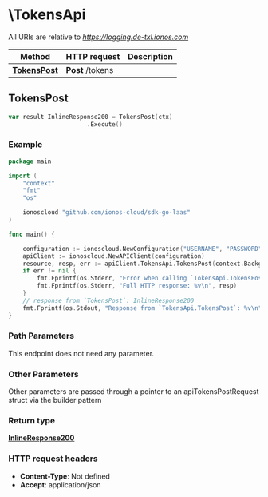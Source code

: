 # \TokensApi

All URIs are relative to *https://logging.de-txl.ionos.com*

|Method | HTTP request | Description|
|------------- | ------------- | -------------|
|[**TokensPost**](TokensApi.md#TokensPost) | **Post** /tokens | |



## TokensPost

```go
var result InlineResponse200 = TokensPost(ctx)
                      .Execute()
```



### Example

```go
package main

import (
    "context"
    "fmt"
    "os"

    ionoscloud "github.com/ionos-cloud/sdk-go-laas"
)

func main() {

    configuration := ionoscloud.NewConfiguration("USERNAME", "PASSWORD", "TOKEN", "HOST_URL")
    apiClient := ionoscloud.NewAPIClient(configuration)
    resource, resp, err := apiClient.TokensApi.TokensPost(context.Background()).Execute()
    if err != nil {
        fmt.Fprintf(os.Stderr, "Error when calling `TokensApi.TokensPost``: %v\n", err)
        fmt.Fprintf(os.Stderr, "Full HTTP response: %v\n", resp)
    }
    // response from `TokensPost`: InlineResponse200
    fmt.Fprintf(os.Stdout, "Response from `TokensApi.TokensPost`: %v\n", resource)
}
```

### Path Parameters

This endpoint does not need any parameter.

### Other Parameters

Other parameters are passed through a pointer to an apiTokensPostRequest struct via the builder pattern


### Return type

[**InlineResponse200**](../models/InlineResponse200.md)

### HTTP request headers

- **Content-Type**: Not defined
- **Accept**: application/json


